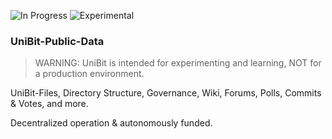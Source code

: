 ![In Progress](https://img.shields.io/badge/UNIBIT-In%20Progress-lightgrey.svg?style=flat-square) 
![Experimental](https://img.shields.io/badge/UNIBIT-Experimental-red.svg?style=flat-square)

### UniBit-Public-Data

> WARNING: UniBit is intended for experimenting and learning, NOT for a production environment.

UniBit-Files, Directory Structure, Governance, Wiki, Forums, Polls, Commits & Votes, and more.

Decentralized operation & autonomously funded.  
